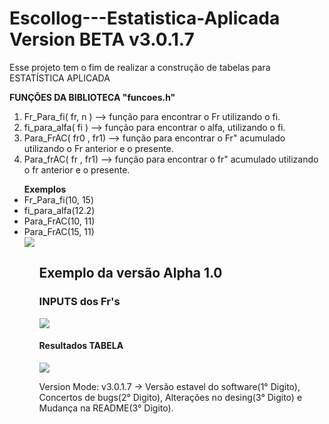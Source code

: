 # Escollog---Estatistica-Aplicada Version BETA v3.0.1.7

Esse projeto tem o fim de realizar a construção de tabelas para ESTATÍSTICA APLICADA

<b>FUNÇÕES DA BIBLIOTECA "funcoes.h"</b>

<ol>
<li> Fr_Para_fi( fr, n )  -->  função para encontrar o Fr utilizando o fi.
  </li>

<li> fi_para_alfa( fi )  -->   função para encontrar o alfa, utilizando o fi.
</li>

<li> Para_FrAC( fr0 , fr1) --> função para encontrar o Fr" acumulado utilizando o Fr anterior e o presente.</li>

<li> Para_frAC( fr , fr1)  --> função para encontrar o fr" acumulado utilizando o fr anterior e o presente.
</li>
</ol>
<ul>
  <b>Exemplos</b>
  <li> Fr_Para_fi(10, 15)         </li>
  <li> fi_para_alfa(12.2)         </li>
  <li> Para_FrAC(10, 11)          </li>
  <li> Para_FrAC(15, 11)          </li>
    <img src=https://user-images.githubusercontent.com/54006467/80177095-02cefc80-85d1-11ea-9497-2b4a3a04120a.png>
<ul>



 <h2> <b> Exemplo da versão Alpha 1.0 </b> </h2>
  
  <h3> INPUTS dos Fr's</h3>
    <img src=https://user-images.githubusercontent.com/54006467/72318157-4503ac00-367a-11ea-8b6d-ba08037e2395.png>
  
  <h4>Resultados TABELA</h4>
  <img src=https://user-images.githubusercontent.com/54006467/70852957-8429bc00-1e86-11ea-9ae4-20e0a5d93a8b.png>

Version Mode: v3.0.1.7 -> Versão estavel do software(1° Digito), Concertos de bugs(2° Digito), Alterações no desing(3° Digito) e Mudança na README(3° Digito).
